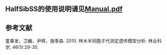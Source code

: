 ## HalfSibSS的使用说明请见[Manual.pdf](https://github.com/tongchf/HalfSibSS/blob/master/Manual.pdf)

## 参考文献
童春发，卫巍，尹辉，施季森. 2010. 林木半同胞子代测定遗传模型分析. 林业科学, 46(1):29-35.
